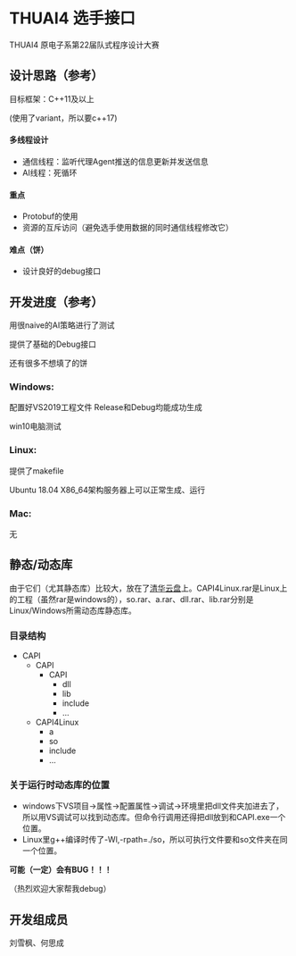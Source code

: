 # THUAI4 选手接口

THUAI4 原电子系第22届队式程序设计大赛

## 设计思路（参考）

目标框架：C++11及以上

(使用了variant，所以要c++17)

#### 多线程设计

- 通信线程：监听代理Agent推送的信息更新并发送信息
- AI线程：死循环

#### 重点

- Protobuf的使用
- 资源的互斥访问（避免选手使用数据的同时通信线程修改它）

#### 难点（饼）

- 设计良好的debug接口

## 开发进度（参考）

用很naive的AI策略进行了测试

提供了基础的Debug接口

还有很多不想填了的饼

### Windows:

配置好VS2019工程文件 Release和Debug均能成功生成

win10电脑测试

### Linux: 

提供了makefile

Ubuntu 18.04 X86_64架构服务器上可以正常生成、运行

### Mac:

无

## 静态/动态库

由于它们（尤其静态库）比较大，放在了[清华云盘](https://cloud.tsinghua.edu.cn/library/362b57c2-33e0-49f7-b6b9-ded5ea1c0cac/THUAI4%E6%96%87%E4%BB%B6/)上。CAPI4Linux.rar是Linux上的工程（虽然rar是windows的），so.rar、a.rar、dll.rar、lib.rar分别是Linux/Windows所需动态库静态库。

### 目录结构

- CAPI
  - CAPI
    - CAPI
      - dll
      - lib
      - include
      - ...
  - CAPI4Linux
    - a
    - so
    - include
    - ...

### 关于运行时动态库的位置

- windows下VS项目->属性->配置属性->调试->环境里把dll文件夹加进去了，所以用VS调试可以找到动态库。但命令行调用还得把dll放到和CAPI.exe一个位置。
- Linux里g++编译时传了-Wl,-rpath=./so​，所以可执行文件要和so文件夹在同一个位置。



**可能（一定）会有BUG！！！**

（热烈欢迎大家帮我debug）

## 开发组成员

刘雪枫、何思成
